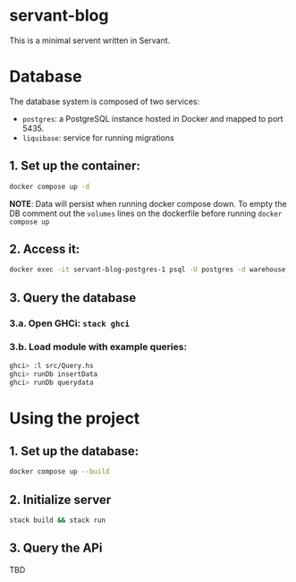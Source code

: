 # servant-blog

This is a minimal servent written in Servant.

# Database

The database system is composed of two services:

- `postgres`: a PostgreSQL instance hosted in Docker and mapped to port 5435. 
- `liquibase`: service for running migrations

## 1. Set up the container:

```bash
docker compose up -d
```

**NOTE**: Data will persist when running docker compose down. To empty the DB comment out the `volumes` lines on 
the dockerfile before running `docker compose up`

## 2. Access it:

```bash
docker exec -it servant-blog-postgres-1 psql -U postgres -d warehouse
```

## 3. Query the database

### 3.a. Open GHCi: `stack ghci`
### 3.b. Load module with example queries: 

```bash
ghci> :l src/Query.hs
ghci> runDb insertData
ghci> runDb querydata
```

# Using the project

## 1. Set up the database:

```bash
docker compose up --build
```

## 2. Initialize server

```bash
stack build && stack run
```

## 3. Query the APi

TBD